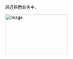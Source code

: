 最近熟悉业务中.

<img width="208" height="132" alt="image" src="https://github.com/user-attachments/assets/902868a2-5769-4b55-ad0f-79f2973ea0e0" />
